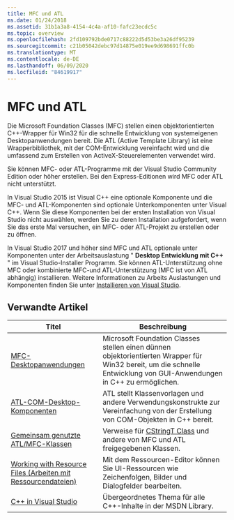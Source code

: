 ```yaml
---
title: MFC und ATL
ms.date: 01/24/2018
ms.assetid: 31b1a3a8-4154-4c4a-af10-fafc23ecdc5c
ms.topic: overview
ms.openlocfilehash: 2fd109792bde0717c88222d5d53be3a26df95239
ms.sourcegitcommit: c21b05042debc97d14875e019ee9d698691ffc0b
ms.translationtype: MT
ms.contentlocale: de-DE
ms.lasthandoff: 06/09/2020
ms.locfileid: "84619917"
---
```

# <a name="mfc-and-atl"></a>MFC und ATL

Die Microsoft Foundation Classes (MFC) stellen einen objektorientierten C++-Wrapper für Win32 für die schnelle Entwicklung von systemeigenen Desktopanwendungen bereit. Die ATL (Active Template Library) ist eine Wrapperbibliothek, mit der COM-Entwicklung vereinfacht wird und die umfassend zum Erstellen von ActiveX-Steuerelementen verwendet wird.

Sie können MFC- oder ATL-Programme mit der Visual Studio Community Edition oder höher erstellen. Bei den Express-Editionen wird MFC oder ATL nicht unterstützt.

In Visual Studio 2015 ist Visual C++ eine optionale Komponente und die MFC- und ATL-Komponenten sind optionale Unterkomponenten unter Visual C++. Wenn Sie diese Komponenten bei der ersten Installation von Visual Studio nicht auswählen, werden Sie zu deren Installation aufgefordert, wenn Sie das erste Mal versuchen, ein MFC- oder ATL-Projekt zu erstellen oder zu öffnen.

In Visual Studio 2017 und höher sind MFC und ATL optionale unter Komponenten unter der Arbeitsauslastung " **Desktop Entwicklung mit C++** " im Visual Studio-Installer Programm. Sie können ATL-Unterstützung ohne MFC oder kombinierte MFC-und ATL-Unterstützung (MFC ist von ATL abhängig) installieren. Weitere Informationen zu Arbeits Auslastungen und Komponenten finden Sie unter [Installieren von Visual Studio](/visualstudio/install/install-visual-studio).

## <a name="related-articles"></a>Verwandte Artikel

|Titel|Beschreibung|
|-----------|-----------------|
|[MFC-Desktopanwendungen](mfc-desktop-applications.md)|Microsoft Foundation Classes stellen einen dünnen objektorientierten Wrapper für Win32 bereit, um die schnelle Entwicklung von GUI-Anwendungen in C++ zu ermöglichen.|
|[ATL-COM-Desktop-Komponenten](../atl/atl-com-desktop-components.md)|ATL stellt Klassenvorlagen und andere Verwendungskonstrukte zur Vereinfachung von der Erstellung von COM-Objekten in C++ bereit.|
|[Gemeinsam genutzte ATL/MFC-Klassen](../atl-mfc-shared/atl-mfc-shared-classes.md)|Verweise für [CStringT Class](../atl-mfc-shared/reference/cstringt-class.md) und andere von MFC und ATL freigegebenen Klassen.|
|[Working with Resource Files (Arbeiten mit Ressourcendateien)](../windows/working-with-resource-files.md)|Mit dem Ressourcen-Editor können Sie UI-Ressourcen wie Zeichenfolgen, Bilder und Dialogfelder bearbeiten.|
|[C++ in Visual Studio](../overview/visual-cpp-in-visual-studio.md)|Übergeordnetes Thema für alle C++-Inhalte in der MSDN Library.|
